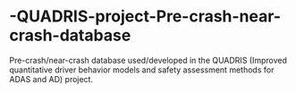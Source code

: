 # -QUADRIS-project-Pre-crash-near-crash-database
Pre-crash/near-crash database used/developed in the QUADRIS (Improved quantitative driver behavior models and safety assessment methods for ADAS and AD) project.
